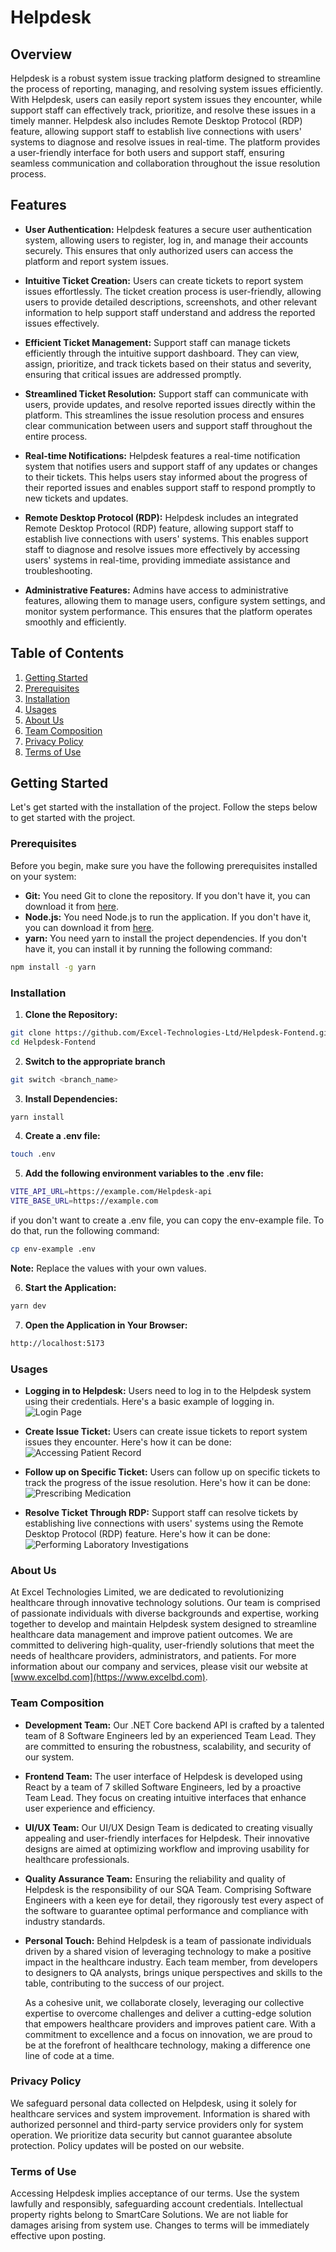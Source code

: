 # Helpdesk

## Overview

Helpdesk is a robust system issue tracking platform designed to streamline the process of reporting, managing, and resolving system issues efficiently. With Helpdesk, users can easily report system issues they encounter, while support staff can effectively track, prioritize, and resolve these issues in a timely manner. Helpdesk also includes Remote Desktop Protocol (RDP) feature, allowing support staff to establish live connections with users' systems to diagnose and resolve issues in real-time. The platform provides a user-friendly interface for both users and support staff, ensuring seamless communication and collaboration throughout the issue resolution process.

## Features

- **User Authentication:** Helpdesk features a secure user authentication system, allowing users to register, log in, and manage their accounts securely. This ensures that only authorized users can access the platform and report system issues.

- **Intuitive Ticket Creation:** Users can create tickets to report system issues effortlessly. The ticket creation process is user-friendly, allowing users to provide detailed descriptions, screenshots, and other relevant information to help support staff understand and address the reported issues effectively.

- **Efficient Ticket Management:** Support staff can manage tickets efficiently through the intuitive support dashboard. They can view, assign, prioritize, and track tickets based on their status and severity, ensuring that critical issues are addressed promptly.

- **Streamlined Ticket Resolution:** Support staff can communicate with users, provide updates, and resolve reported issues directly within the platform. This streamlines the issue resolution process and ensures clear communication between users and support staff throughout the entire process.

- **Real-time Notifications:** Helpdesk features a real-time notification system that notifies users and support staff of any updates or changes to their tickets. This helps users stay informed about the progress of their reported issues and enables support staff to respond promptly to new tickets and updates.

- **Remote Desktop Protocol (RDP):** Helpdesk includes an integrated Remote Desktop Protocol (RDP) feature, allowing support staff to establish live connections with users' systems. This enables support staff to diagnose and resolve issues more effectively by accessing users' systems in real-time, providing immediate assistance and troubleshooting.

- **Administrative Features:** Admins have access to administrative features, allowing them to manage users, configure system settings, and monitor system performance. This ensures that the platform operates smoothly and efficiently.

## Table of Contents

1. [Getting Started](#getting_started)
2. [Prerequisites](#prerequisites)
3. [Installation](#Installation)
4. [Usages](#Usages)
5. [About Us](#about)
6. [Team Composition](#team)
7. [Privacy Policy](#privacy)
8. [Terms of Use](#terms)

## Getting Started

<a name="getting_started"></a>
Let's get started with the installation of the project. Follow the steps below to get started with the project.

### Prerequisites

Before you begin, make sure you have the following prerequisites installed on your system:

- **Git:** You need Git to clone the repository. If you don't have it, you can download it from [here](https://git-scm.com/).
- **Node.js:** You need Node.js to run the application. If you don't have it, you can download it from [here](https://nodejs.org/).
- **yarn:** You need yarn to install the project dependencies. If you don't have it, you can install it by running the following command:

```bash
npm install -g yarn
```

### Installation

1. **Clone the Repository:**

```bash
git clone https://github.com/Excel-Technologies-Ltd/Helpdesk-Fontend.git
cd Helpdesk-Fontend
```

2. **Switch to the appropriate branch**

```bash
git switch <branch_name>
```

3. **Install Dependencies:**

```bash
yarn install
```

4. **Create a .env file:**

```bash
touch .env
```

5. **Add the following environment variables to the .env file:**

```bash
VITE_API_URL=https://example.com/Helpdesk-api
VITE_BASE_URL=https://example.com
```

if you don't want to create a .env file, you can copy the env-example file. To do that, run the following command:

```bash
cp env-example .env
```

**Note:** Replace the values with your own values.

6. **Start the Application:**

```bash
yarn dev
```

7. **Open the Application in Your Browser:**

```bash
http://localhost:5173
```

### Usages

- **Logging in to Helpdesk:**
  Users need to log in to the Helpdesk system using their credentials. Here's a basic example of logging in.
  ![Login Page](https://github.com/dev-Anamul/excel-readme-image/blob/main/Screenshot%20from%202024-03-24%2015-21-10.png)

- **Create Issue Ticket:**
  Users can create issue tickets to report system issues they encounter. Here's how it can be done:
  ![Accessing Patient Record](https://github.com/dev-Anamul/excel-readme-image/blob/main/Screenshot%20from%202024-03-24%2015-21-41.png)

- **Follow up on Specific Ticket:**
  Users can follow up on specific tickets to track the progress of the issue resolution. Here's how it can be done:
  ![Prescribing Medication](https://github.com/dev-Anamul/excel-readme-image/blob/main/Screenshot%20from%202024-03-24%2015-26-26.png)

- **Resolve Ticket Through RDP:**
  Support staff can resolve tickets by establishing live connections with users' systems using the Remote Desktop Protocol (RDP) feature. Here's how it can be done:
  ![Performing Laboratory Investigations](https://github.com/dev-Anamul/excel-readme-image/blob/main/Screenshot%20from%202024-03-24%2015-27-09.png)

### About Us

<a name="about"></a>

At Excel Technologies Limited, we are dedicated to revolutionizing healthcare through innovative technology solutions. Our team is comprised of passionate individuals with diverse backgrounds and expertise, working together to develop and maintain Helpdesk system designed to streamline healthcare data management and improve patient outcomes. We are committed to delivering high-quality, user-friendly solutions that meet the needs of healthcare providers, administrators, and patients. For more information about our company and services, please visit our website at [www.excelbd.com](https://www.excelbd.com).

### Team Composition

<a name="team"></a>

- **Development Team:** Our .NET Core backend API is crafted by a talented team of 8 Software Engineers led by an experienced Team Lead. They are committed to ensuring the robustness, scalability, and security of our system.

- **Frontend Team:** The user interface of Helpdesk is developed using React by a team of 7 skilled Software Engineers, led by a proactive Team Lead. They focus on creating intuitive interfaces that enhance user experience and efficiency.

- **UI/UX Team:** Our UI/UX Design Team is dedicated to creating visually appealing and user-friendly interfaces for Helpdesk. Their innovative designs are aimed at optimizing workflow and improving usability for healthcare professionals.

- **Quality Assurance Team:** Ensuring the reliability and quality of Helpdesk is the responsibility of our SQA Team. Comprising Software Engineers with a keen eye for detail, they rigorously test every aspect of the software to guarantee optimal performance and compliance with industry standards.

- **Personal Touch:** Behind Helpdesk is a team of passionate individuals driven by a shared vision of leveraging technology to make a positive impact in the healthcare industry. Each team member, from developers to designers to QA analysts, brings unique perspectives and skills to the table, contributing to the success of our project.

  As a cohesive unit, we collaborate closely, leveraging our collective expertise to overcome challenges and deliver a cutting-edge solution that empowers healthcare providers and improves patient care. With a commitment to excellence and a focus on innovation, we are proud to be at the forefront of healthcare technology, making a difference one line of code at a time.

### Privacy Policy

<a name="privacy"></a>

We safeguard personal data collected on Helpdesk, using it solely for healthcare services and system improvement. Information is shared with authorized personnel and third-party service providers only for system operation. We prioritize data security but cannot guarantee absolute protection. Policy updates will be posted on our website.

### Terms of Use

<a name="terms"></a>

Accessing Helpdesk implies acceptance of our terms. Use the system lawfully and responsibly, safeguarding account credentials. Intellectual property rights belong to SmartCare Solutions. We are not liable for damages arising from system use. Changes to terms will be immediately effective upon posting.
